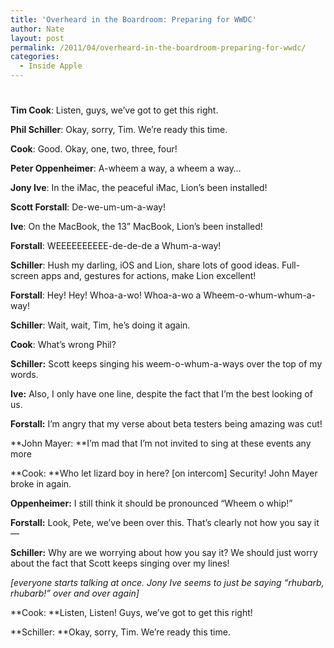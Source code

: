 ```yaml
---
title: 'Overheard in the Boardroom: Preparing for WWDC'
author: Nate
layout: post
permalink: /2011/04/overheard-in-the-boardroom-preparing-for-wwdc/
categories:
  - Inside Apple
---
```

# 

**Tim Cook**: Listen, guys, we’ve got to get this right. 

**Phil Schiller**: Okay, sorry, Tim. We’re ready this time.

**Cook**: Good. Okay, one, two, three, four!

**Peter Oppenheimer**: A-wheem a way, a wheem a way…

**Jony Ive**: In the iMac, the peaceful iMac, Lion’s been installed!

**Scott Forstall**: De-we-um-um-a-way!

**Ive**: On the MacBook, the 13” MacBook, Lion’s been installed!

**Forstall**: WEEEEEEEEEE-de-de-de a Whum-a-way!

**Schiller**: Hush my darling, iOS and Lion, share lots of good ideas. Full-screen apps and, gestures for actions, make Lion excellent!

**Forstall**: Hey! Hey! Whoa-a-wo! Whoa-a-wo a Wheem-o-whum-whum-a-way!

**Schiller**: Wait, wait, Tim, he’s doing it again.

**Cook**: What’s wrong Phil?

**Schiller:** Scott keeps singing his weem-o-whum-a-ways over the top of my words.

**Ive:** Also, I only have one line, despite the fact that I’m the best looking of us. 

**Forstall:** I’m angry that my verse about beta testers being amazing was cut!

**John Mayer: **I’m mad that I’m not invited to sing at these events any more

**Cook: **Who let lizard boy in here? [on intercom] Security! John Mayer broke in again.

**Oppenheimer:** I still think it should be pronounced “Wheem o whip!”

**Forstall:** Look, Pete, we’ve been over this. That’s clearly not how you say it—

**Schiller:** Why are we worrying about how you say it? We should just worry about the fact that Scott keeps singing over my lines!

*[everyone starts talking at once. Jony Ive seems to just be saying “rhubarb, rhubarb!” over and over again]*

**Cook: **Listen, Listen! Guys, we’ve got to get this right!

**Schiller: **Okay, sorry, Tim. We’re ready this time.